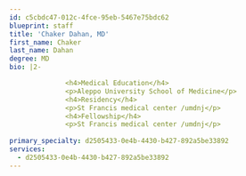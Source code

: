```yaml
---
id: c5cbdc47-012c-4fce-95eb-5467e75bdc62
blueprint: staff
title: 'Chaker Dahan, MD'
first_name: Chaker
last_name: Dahan
degree: MD
bio: |2-

              <h4>Medical Education</h4>
              <p>Aleppo University School of Medicine</p>
              <h4>Residency</h4>
              <p>St Francis medical center /umdnj</p>
              <h4>Fellowship</h4>
              <p>St Francis medical center /umdnj</p>
          
primary_specialty: d2505433-0e4b-4430-b427-892a5be33892
services:
  - d2505433-0e4b-4430-b427-892a5be33892
---
```

